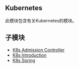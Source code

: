 ## Kubernetes

此模块包含有关Kubernetes的模块。

## 子模块

+ [K8s Admission Controller](k8s-admission-controller/README.md)
+ [K8s Introduction](k8s-intro/README.md)
+ [K8s Spring](kubernetes-spring/README.md)